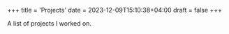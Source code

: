 +++
title = 'Projects'
date = 2023-12-09T15:10:38+04:00
draft = false
+++

A list of projects I worked on.
